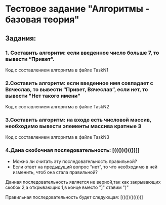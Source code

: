 # Тестовое задание "Алгоритмы - базовая теория"

## Задания:

### 1. Составить алгоритм: если введенное число больше 7, то вывести “Привет”.

Код c cоставлением алгоритма в файле TaskN1

### 2.Составить алгоритм: если введенное имя совпадает с Вячеслав, то вывести “Привет, Вячеслав”, если нет, то вывести "Нет такого имени"

Код c cоставлением алгоритма в файле TaskN2

### 3.Составить алгоритм: на входе есть числовой массив, необходимо вывести элементы массива кратные 3

Код c cоставлением алгоритма в файле TaskN3

### 4.Дана скобочная последовательность: [((())()(())]]
- Можно ли считать эту последовательность правильной?
- Если ответ на предыдущий вопрос “нет”, то что необходимо в ней изменить, чтоб она стала правильной?

Данная последовательность является не верной,так как закрывающих скобок 2,а открывающих 1,в конце вместо "]" ставим ")" 

Правильная последовательность будет следующая: [((())()(()))]
